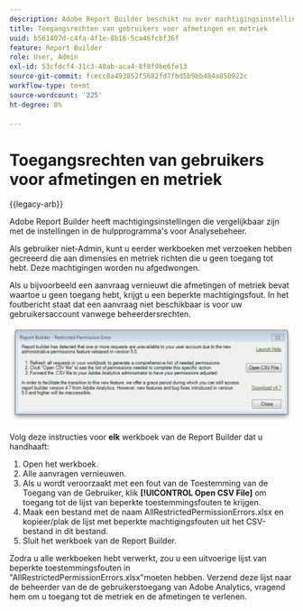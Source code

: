 ```yaml
---
description: Adobe Report Builder beschikt nu over machtigingsinstellingen die overeenkomen met de instellingen in Admin Tools voor Analytics.
title: Toegangsrechten van gebruikers voor afmetingen en metriek
uuid: b561407d-c4fa-4f1e-8b16-5ca46fcbf36f
feature: Report Builder
role: User, Admin
exl-id: 53cfdcf4-31c3-40ab-aca4-8f0f9be6fe13
source-git-commit: fcecc8a493852f5682fd7fbd5b9bb484a850922c
workflow-type: tm+mt
source-wordcount: '225'
ht-degree: 0%

---
```


# Toegangsrechten van gebruikers voor afmetingen en metriek

{{legacy-arb}}

Adobe Report Builder heeft machtigingsinstellingen die vergelijkbaar zijn met de instellingen in de hulpprogramma&#39;s voor Analysebeheer.

Als gebruiker niet-Admin, kunt u eerder werkboeken met verzoeken hebben gecreeerd die aan dimensies en metriek richten die u geen toegang tot hebt. Deze machtigingen worden nu afgedwongen.

Als u bijvoorbeeld een aanvraag vernieuwt die afmetingen of metriek bevat waartoe u geen toegang hebt, krijgt u een beperkte machtigingsfout. In het foutbericht staat dat een aanvraag niet beschikbaar is voor uw gebruikersaccount vanwege beheerdersrechten.

![&#x200B; Scherenshot die het Beperkte bericht van de Fout van de Toestemming toont.](assets/arb_restrc_perm.png)

Volg deze instructies voor **elk** werkboek van de Report Builder dat u handhaaft:

1. Open het werkboek.
1. Alle aanvragen vernieuwen.
1. Als u wordt veroorzaakt met een fout van de Toestemming van de Toegang van de Gebruiker, klik **[!UICONTROL Open CSV File]** om toegang tot de lijst van beperkte toestemmingsfouten te krijgen.
1. Maak een bestand met de naam AllRestrictedPermissionErrors.xlsx en kopieer/plak de lijst met beperkte machtigingsfouten uit het CSV-bestand in dit bestand.
1. Sluit het werkboek van de Report Builder.

Zodra u alle werkboeken hebt verwerkt, zou u een uitvoerige lijst van beperkte toestemmingsfouten in &quot;AllRestrictedPermissionErrors.xlsx&quot;moeten hebben. Verzend deze lijst naar de beheerder van de de gebruikerstoegang van Adobe Analytics, vragend hem om u toegang tot de metriek en de afmetingen te verlenen.
